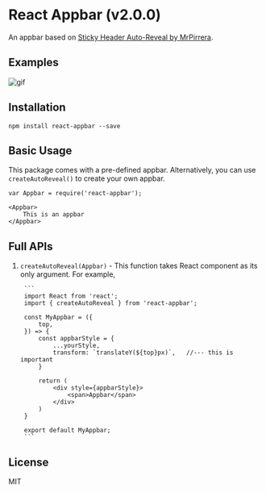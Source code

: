 # React Appbar (v2.0.0)

An appbar based on [Sticky Header Auto-Reveal by MrPirrera](http://codepen.io/pirrera/pen/rayoLW).

## Examples

![gif](./demo/demo.gif)


## Installation

```
npm install react-appbar --save
```

## Basic Usage

This package comes with a pre-defined appbar. Alternatively, you can use `createAutoReveal()` to create your own appbar.
```
var Appbar = require('react-appbar');

<Appbar>
	This is an appbar
</Appbar>
```

## Full APIs

1. `createAutoReveal(Appbar)` - This function takes React component as its only argument. For example,

		```
		import React from 'react';
		import { createAutoReveal } from 'react-appbar';

		const MyAppbar = ({
			top,
		}) => {
			const appbarStyle = {
				...yourStyle,
				transform: `translateY(${top}px)`,   //--- this is important
			}

			return (
				<div style={appbarStyle}>
					<span>Appbar</span>
				</div>
			)
		}

		export default MyAppbar;
		```

## License

MIT
